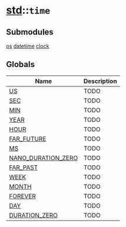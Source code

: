 # [std](./../std.md)::`time`
## Submodules
[os](./time/os.md)
[datetime](./time/datetime.md)
[clock](./time/clock.md)
## Globals
|Name|Description|
|----|-----------|
|[US](#todo)|TODO|
|[SEC](#todo)|TODO|
|[MIN](#todo)|TODO|
|[YEAR](#todo)|TODO|
|[HOUR](#todo)|TODO|
|[FAR_FUTURE](#todo)|TODO|
|[MS](#todo)|TODO|
|[NANO_DURATION_ZERO](#todo)|TODO|
|[FAR_PAST](#todo)|TODO|
|[WEEK](#todo)|TODO|
|[MONTH](#todo)|TODO|
|[FOREVER](#todo)|TODO|
|[DAY](#todo)|TODO|
|[DURATION_ZERO](#todo)|TODO|
